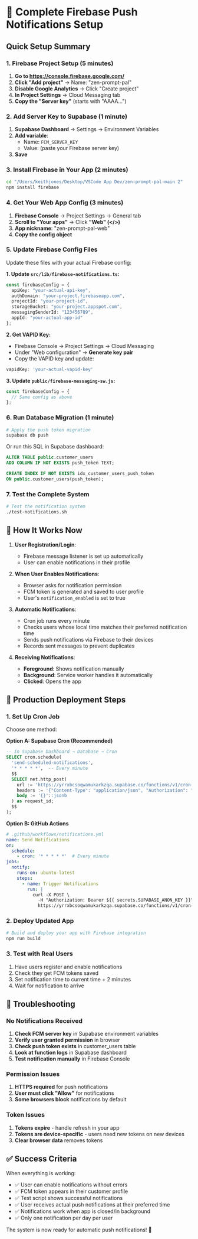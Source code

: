# 🚀 Complete Firebase Push Notifications Setup

## Quick Setup Summary

### 1. Firebase Project Setup (5 minutes)

1. **Go to https://console.firebase.google.com/**
2. **Click "Add project"** → Name: "zen-prompt-pal"
3. **Disable Google Analytics** → Click "Create project"
4. **In Project Settings** → Cloud Messaging tab
5. **Copy the "Server key"** (starts with "AAAA...")

### 2. Add Server Key to Supabase (1 minute)

1. **Supabase Dashboard** → Settings → Environment Variables
2. **Add variable**: 
   - Name: `FCM_SERVER_KEY`
   - Value: (paste your Firebase server key)
3. **Save**

### 3. Install Firebase in Your App (2 minutes)

```bash
cd "/Users/keithjones/Desktop/VSCode App Dev/zen-prompt-pal-main 2"
npm install firebase
```

### 4. Get Your Web App Config (3 minutes)

1. **Firebase Console** → Project Settings → General tab
2. **Scroll to "Your apps"** → Click **"Web" (</>)**
3. **App nickname**: "zen-prompt-pal-web"
4. **Copy the config object**

### 5. Update Firebase Config Files

Update these files with your actual Firebase config:

**1. Update `src/lib/firebase-notifications.ts`:**
```typescript
const firebaseConfig = {
  apiKey: "your-actual-api-key",
  authDomain: "your-project.firebaseapp.com",
  projectId: "your-project-id",
  storageBucket: "your-project.appspot.com",
  messagingSenderId: "123456789",
  appId: "your-actual-app-id"
};
```

**2. Get VAPID Key:**
- Firebase Console → Project Settings → Cloud Messaging
- Under "Web configuration" → **Generate key pair**
- Copy the VAPID key and update:
```typescript
vapidKey: 'your-actual-vapid-key'
```

**3. Update `public/firebase-messaging-sw.js`:**
```javascript
const firebaseConfig = {
  // Same config as above
};
```

### 6. Run Database Migration (1 minute)

```bash
# Apply the push token migration
supabase db push
```

Or run this SQL in Supabase dashboard:
```sql
ALTER TABLE public.customer_users 
ADD COLUMN IF NOT EXISTS push_token TEXT;

CREATE INDEX IF NOT EXISTS idx_customer_users_push_token 
ON public.customer_users(push_token);
```

### 7. Test the Complete System

```bash
# Test the notification system
./test-notifications.sh
```

## 📱 How It Works Now

1. **User Registration/Login**:
   - Firebase message listener is set up automatically
   - User can enable notifications in their profile

2. **When User Enables Notifications**:
   - Browser asks for notification permission
   - FCM token is generated and saved to user profile
   - User's `notification_enabled` is set to true

3. **Automatic Notifications**:
   - Cron job runs every minute
   - Checks users whose local time matches their preferred notification time
   - Sends push notifications via Firebase to their devices
   - Records sent messages to prevent duplicates

4. **Receiving Notifications**:
   - **Foreground**: Shows notification manually
   - **Background**: Service worker handles it automatically
   - **Clicked**: Opens the app

## 🔧 Production Deployment Steps

### 1. Set Up Cron Job
Choose one method:

**Option A: Supabase Cron (Recommended)**
```sql
-- In Supabase Dashboard → Database → Cron
SELECT cron.schedule(
  'send-scheduled-notifications',
  '* * * * *',  -- Every minute
  $$
  SELECT net.http_post(
    url := 'https://yrrxbcsoqwamukarkzqa.supabase.co/functions/v1/cron-trigger',
    headers := '{"Content-Type": "application/json", "Authorization": "Bearer ' || current_setting('app.settings.service_role_key') || '"}'::jsonb,
    body := '{}'::jsonb
  ) as request_id;
  $$
);
```

**Option B: GitHub Actions**
```yaml
# .github/workflows/notifications.yml
name: Send Notifications
on:
  schedule:
    - cron: '* * * * *'  # Every minute
jobs:
  notify:
    runs-on: ubuntu-latest
    steps:
      - name: Trigger Notifications
        run: |
          curl -X POST \
            -H "Authorization: Bearer ${{ secrets.SUPABASE_ANON_KEY }}" \
            https://yrrxbcsoqwamukarkzqa.supabase.co/functions/v1/cron-trigger
```

### 2. Deploy Updated App
```bash
# Build and deploy your app with Firebase integration
npm run build
```

### 3. Test with Real Users
1. Have users register and enable notifications
2. Check they get FCM tokens saved
3. Set notification time to current time + 2 minutes
4. Wait for notification to arrive

## 🐛 Troubleshooting

### No Notifications Received
1. **Check FCM server key** in Supabase environment variables
2. **Verify user granted permission** in browser
3. **Check push token exists** in customer_users table
4. **Look at function logs** in Supabase dashboard
5. **Test notification manually** in Firebase Console

### Permission Issues
1. **HTTPS required** for push notifications
2. **User must click "Allow"** for notifications
3. **Some browsers block** notifications by default

### Token Issues
1. **Tokens expire** - handle refresh in your app
2. **Tokens are device-specific** - users need new tokens on new devices
3. **Clear browser data** removes tokens

## ✅ Success Criteria

When everything is working:
- ✅ User can enable notifications without errors
- ✅ FCM token appears in their customer profile
- ✅ Test script shows successful notifications
- ✅ User receives actual push notifications at their preferred time
- ✅ Notifications work when app is closed/in background
- ✅ Only one notification per day per user

The system is now ready for automatic push notifications! 🎉
